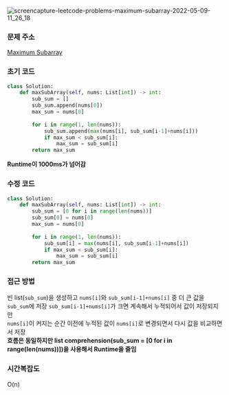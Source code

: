 ![screencapture-leetcode-problems-maximum-subarray-2022-05-09-11_26_18](https://user-images.githubusercontent.com/70676475/167330410-ae7d5639-cea0-4968-b015-4b5527b450c9.png)

### 문제 주소
[Maximum Subarray](https://leetcode.com/problems/maximum-subarray/)

### 초기 코드
``` python
class Solution:
    def maxSubArray(self, nums: List[int]) -> int:
        sub_sum = []
        sub_sum.append(nums[0])
        max_sum = nums[0]
        
        for i in range(1, len(nums)):
            sub_sum.append(max(nums[i], sub_sum[i-1]+nums[i]))
            if max_sum < sub_sum[i]:
                max_sum = sub_sum[i]
        return max_sum
```
**Runtime이 1000ms가 넘어감**

### 수정 코드
```python
class Solution:
    def maxSubArray(self, nums: List[int]) -> int:
        sub_sum = [0 for i in range(len(nums))]
        sub_sum[0] = nums[0]
        max_sum = nums[0]
        
        for i in range(1, len(nums)):
            sub_sum[i] = max(nums[i], sub_sum[i-1]+nums[i])
            if max_sum < sub_sum[i]:
                max_sum = sub_sum[i]
        return max_sum
```

### 접근 방법
빈 list(`sub_sum`)을 생성하고 `nums[i]`와 `sub_sum[i-1]+nums[i]` 중 더 큰 값을 `sub_sum`에 저장 
`sub_sum[i-1]+nums[i]`가 크면 계속해서 누적되어서 값이 저장되지만  
`nums[i]`이 커지는 순간 이전에 누적된 값이 `nums[i]`로 변경되면서 다시 값을 비교하면서 저장  
**흐름은 동일하지만 list comprehension(sub_sum = [0 for i in range(len(nums))])을 사용해서 Runtime을 줄임**

### 시간복잡도
O(n)
